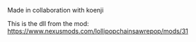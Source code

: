 Made in collaboration with koenji

This is the dll from the mod: https://www.nexusmods.com/lollipopchainsawrepop/mods/31

